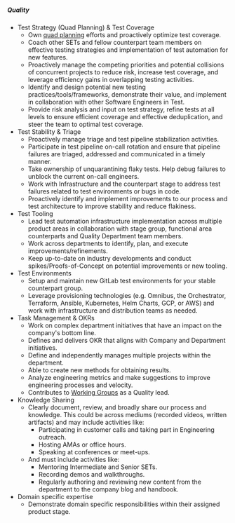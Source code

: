##### Quality

- Test Strategy (Quad Planning) & Test Coverage
  - Own [quad planning](https://about.gitlab.com/handbook/engineering/infrastructure/test-platform/quad-planning/) efforts and proactively optimize test coverage.
  - Coach other SETs and fellow counterpart team members on effective testing strategies and implementation of test automation for new features.
  - Proactively manage the competing priorities and potential collisions of concurrent projects to reduce risk, increase test coverage, and leverage efficiency gains in overlapping testing activities.
  - Identify and design potential new testing practices/tools/frameworks, demonstrate their value, and implement in collaboration with other Software Engineers in Test.
  - Provide risk analysis and input on test strategy, refine tests at all levels to ensure efficient coverage and effective deduplication, and steer the team to optimal test coverage.
- Test Stability & Triage
  - Proactively manage triage and test pipeline stabilization activities.
  - Participate in test pipeline on-call rotation and ensure that pipeline failures are triaged, addressed and communicated in a timely manner. 
  - Take ownership of unquarantining flaky tests. Help debug failures to unblock the current on-call engineers.
  - Work with Infrastructure and the counterpart stage to address test failures related to test environments or bugs in code.
  - Proactively identify and implement improvements to our process and test architecture to improve stability and reduce flakiness.
- Test Tooling
  - Lead test automation infrastructure implementation across multiple product areas in collaboration with stage group, functional area counterparts and Quality Department team members. 
  - Work across departments to identify, plan, and execute improvements/refinements.
  - Keep up-to-date on industry developments and conduct spikes/Proofs-of-Concept on potential improvements or new tooling.
- Test Environments
  - Setup and maintain new GitLab test environments for your stable counterpart group. 
  - Leverage provisioning technologies (e.g. Omnibus, the Orchestrator, Terraform, Ansible, Kubernetes, Helm Charts, GCP, or AWS) and work with infrastructure and distribution teams as needed.
- Task Management & OKRs
  - Work on complex department initiatives that have an impact on the company's bottom line.
  - Defines and delivers OKR that aligns with Company and Department initiatives.
  - Define and independently manages multiple projects within the department.
  - Able to create new methods for obtaining results.
  - Analyze engineering metrics and make suggestions to improve engineering processes and velocity.
  - Contributes to [Working Groups](https://about.gitlab.com/company/team/structure/working-groups/#whats-a-working-group) as a Quality lead.
- Knowledge Sharing
  - Clearly document, review, and broadly share our process and knowledge. This could be across mediums (recorded videos, written artifacts) and may include activities like:
    - Participating in customer calls and taking part in Engineering outreach.
    - Hosting AMAs or office hours.
    - Speaking at conferences or meet-ups.
  - And must include activities like:
    - Mentoring Intermediate and Senior SETs.
    - Recording demos and walkthroughs.
    - Regularly authoring and reviewing new content from the department to the company blog and handbook.
- Domain specific expertise
  - Demonstrate domain specific responsibilities within their assigned product stage.

